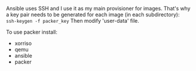 Ansible uses SSH and I use it as my main provisioner for images. That's why a key pair needs to be generated for each image (in each subdirectory):
`ssh-keygen -f packer_key`
Then modify 'user-data' file.

To use packer install:
 - xorriso
 - qemu
 - ansible
 - packer
